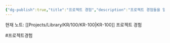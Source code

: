 ```yaml
---
{"dg-publish":true,"title":"프로젝트 경험","description":"프로젝트 경험들을 일괄 정리한 카테고리입니다. 개인 프로젝트, 팀 프로젝트, 기업 프로젝트로 분류하고 있습니다.","permalink":"/projects/library/kr/100/kr-100/","dgPassFrontmatter":true,"noteIcon":"0","created":"2024-11-21T00:59:08.241+09:00","updated":"2024-11-21T01:00:55.805+09:00"}
---
```


현재 노트: [[Projects/Library/KR/100/KR-100\|KR-100]] 프로젝트 경험


#프로젝트경험